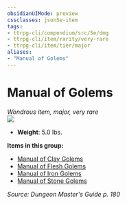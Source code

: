 ```yaml
---
obsidianUIMode: preview
cssclasses: json5e-item
tags:
- ttrpg-cli/compendium/src/5e/dmg
- ttrpg-cli/item/rarity/very-rare
- ttrpg-cli/item/tier/major
aliases: 
- "Manual of Golems"
---
```

# Manual of Golems
*Wondrous item, major, very rare*  
![](3-Mechanics/CLI/items/img/manual-of-golems.webp#right)

- **Weight**: 5.0 lbs.

**Items in this group:**

- [Manual of Clay Golems](3-Mechanics/CLI/items/manual-of-clay-golems.md)
- [Manual of Flesh Golems](3-Mechanics/CLI/items/manual-of-flesh-golems.md)
- [Manual of Iron Golems](3-Mechanics/CLI/items/manual-of-iron-golems.md)
- [Manual of Stone Golems](3-Mechanics/CLI/items/manual-of-stone-golems.md)

*Source: Dungeon Master's Guide p. 180*